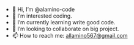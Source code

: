 - 👋 Hi, I’m @alamino-code
- 👀 I’m interested coding.
- 🌱 I’m currently learning write good code.
- 💞️ I’m looking to collaborate on big project.
- 📫 How to reach me: allamino567@gmail.com

<!---
alamino-code/alamino-code is a ✨ special ✨ repository because its `README.md` (this file) appears on your GitHub profile.
You can click the Preview link to take a look at your changes.
--->
